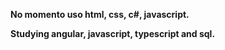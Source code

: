<strong>No momento uso html, css, c#, javascript.

Studying angular, javascript, typescript and sql.</strong>
